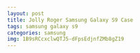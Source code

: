 ```yaml
---
layout: post
title: Jolly Roger Samsung Galaxy S9 Case
tags: samsung galaxy s9
categories: samsung
img: 1B9sRCcxclwQTJ5-dFpsEdjnfZMb8gZ19
---
```

